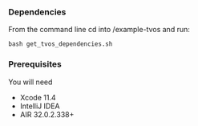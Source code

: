 ### Dependencies
From the command line cd into /example-tvos and run:

```shell
bash get_tvos_dependencies.sh
```

### Prerequisites

You will need

- Xcode 11.4
- IntelliJ IDEA
- AIR 32.0.2.338+
